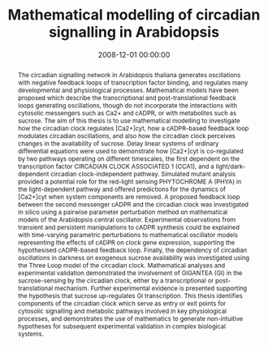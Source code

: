 ---
title: "Mathematical modelling of circadian signalling in Arabidopsis"
subtitle: ""
summary: ""
authors: 
- Dalchau N


tags: []
categories: [Plant Biology]
date: 2008-12-01 00:00:00
publishDate: 2008-12-01 00:00:00
featured: false
draft: false
publication: 'Department of Plant Sciences'
publication_types: ["7"]
url_pdf: 'files/thesis_dalchau.pdf'

abstract: The circadian signalling network in Arabidopsis thaliana generates oscillations with negative feedback loops of transcription factor binding, and regulates many developmental and physiological processes. Mathematical models have been proposed which describe the transcriptional and post-translational feedback loops generating oscillations, though do not incorporate the interactions with cytosolic messengers such as Ca2+ and cADPR, or with metabolites such as sucrose. The aim of this thesis is to use mathematical modelling to investigate how the circadian clock regulates &#91;Ca2+&#93;cyt, how a cADPR-based feedback loop modulates circadian oscillations, and also how the circadian clock perceives changes in the availability of sucrose. Delay linear systems of ordinary differential equations were used to demonstrate how &#91;Ca2+&#93;cyt is co-regulated by two pathways operating on different timescales, the first dependent on the transcription factor CIRCADIAN CLOCK ASSOCIATED 1 (CCA1), and a light&#47;dark-dependent circadian clock-independent pathway. Simulated mutant analysis provided a potential role for the red-light sensing PHYTOCHROME A (PHYA) in the light-dependent pathway and offered predictions for the dynamics of &#91;Ca2+&#93;cyt when system components are removed. A proposed feedback loop between the second messenger cADPR and the circadian clock was investigated in silico using a pairwise parameter perturbation method on mathematical models of the Arabidopsis central oscillator. Experimental observations from transient and persistent manipulations to cADPR synthesis could be explained with time-varying parametric perturbations to mathematical oscillator models representing the effects of cADPR on clock gene expression, supporting the hypothesised cADPR-based feedback loop. Finally, the dependency of circadian oscillations in darkness on exogenous sucrose availability was investigated using the Three Loop model of the circadian clock. Mathematical analyses and experimental validation demonstrated the involvement of GIGANTEA (GI) in the sucrose-sensing by the circadian clock, either by a transcriptional or post-translational mechanism. Further experimental evidence is presented supporting the hypothesis that sucrose up-regulates GI transcription. This thesis identifies components of the circadian clock which serve as entry or exit points for cytosolic signalling and metabolic pathways involved in key physiological processes, and demonstrates the use of mathematics to generate non-intuitive hypotheses for subsequent experimental validation in complex biological systems.

projects: []
---
